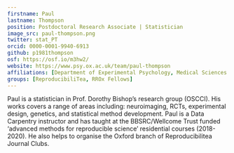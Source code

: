 ```yaml
---
firstname: Paul
lastname: Thompson
position: Postdoctoral Research Associate | Statistician
image_src: paul-thompson.png
twitter: stat_PT
orcid: 0000-0001-9940-6913
github: p1981thompson
osf: https://osf.io/m3hw2/
website: https://www.psy.ox.ac.uk/team/paul-thompson
affiliations: [Department of Experimental Psychology, Medical Sciences Division]
groups: [ReproducibiliTea, RROx Fellows]
---
```


Paul is a statistician in Prof. Dorothy Bishop’s research group (OSCCI).  His works covers a range of areas including: neuroimaging, RCTs, experimental design, genetics, and statistical method development. Paul is a Data Carpentry instructor and has taught at the BBSRC/Wellcome Trust funded ‘advanced methods for reproducible science’ residential courses (2018-2020). He also helps to organise the Oxford branch of Reproducibilitea Journal Clubs.
